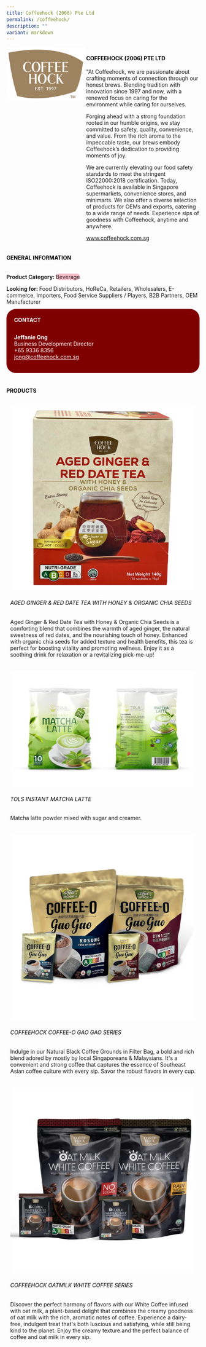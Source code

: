 ```yaml
---
title: Coffeehock (2006) Pte Ltd
permalink: /coffeehock/
description: ""
variant: markdown
---
```

<div class="flex-paragraph">
	<div style="display: flex; flex-wrap: wrap;" class="flex-container">
		<div style="flex: 1 1 40%; display: block;" class="card sgds">
			<img src="/images/Coffeehock/coffeehock_logo.png">
		</div>
		<div style="flex: 1 1 58%; display: block; margin-left: 3px" class="card-sgds">
			<h4 style="text-transform: uppercase; color: black;"><b>Coffeehock (2006) Pte Ltd</b></h4>
			<p>"At Coffeehock, we are passionate about crafting moments of connection through our honest brews. Blending tradition with innovation since 1997 and now, with a renewed focus on caring for the environment while caring for ourselves.</p>
			<p>Forging ahead with a strong foundation rooted in our humble origins, we stay committed to safety, quality, convenience, and value. From the rich aroma to the impeccable taste, our brews embody Coffeehock’s dedication to providing moments of joy.</p>
			<p>We are currently elevating our food safety standards to meet the stringent ISO22000:2018 certification. Today, Coffeehock is available in Singapore supermarkets, convenience stores, and minimarts. We also offer a diverse selection of products for OEMs and exports, catering to a wide range of needs. Experience sips of goodness with Coffeehock, anytime and anywhere.</p>
			<p><a target="_blank" href="https://www.coffeehock.com.sg">www.coffeehock.com.sg</a></p>
		</div>
	</div>
</div>

<h4 style="text-transform: uppercase; color: black;">
	<b>General Information</b>
</h4>
<div style="display: flex; flex-wrap: wrap;" class="flex-container">
	<div style="flex: 1 1 65%; display: block; align-self: stretch" class="card sgds">
		<div class="flex-paragraph">
			<p>
				<b>Product Category: </b>
				<span style="background-color: pink; border-radius: 10px;">Beverage</span>
			</p>
			<p style="margin-bottom: 10px;">
				<b>Looking for: </b>Food Distributors, HoReCa, Retailers, Wholesalers, E-commerce, Importers, Food Service Suppliers / Players, B2B Partners, OEM Manufacturer
			</p>
		</div>
	</div>
	<div style="flex: 1 1 35%; padding: 10px; display: block; background-color: maroon; border-radius: 25px; align-self: center;" class="card sgds">
		<h4 style="color: white; margin-top: 10px; margin-left: 10px;">CONTACT</h4>
		<div class="flex-paragraph">
			<p style="padding: 10px; color: white;">
				<b>Jeffanie Ong</b>
				<br>Business Development Director<br>+65 9336 8356<br>
				<a style="color: white;" href="mailto:jong@coffeehock.com.sg">jong@coffeehock.com.sg</a>
			</p>
		</div>
	</div>
</div>
<br>
<h4 style="text-transform: uppercase; color: black;">
	<b>Products</b>
</h4>
<div style="display: flex; flex-wrap: wrap;">
	<div style="flex: 1 1 47%; margin: 10px; display: block;" class="card sgds">
		<div style="display: block;" class="flex-image">
			<img src="/images/Coffeehock/coffeehock_product_03.jpg">
		</div>
		<div class="flex-paragraph">
			<h6 style="text-transform: uppercase; color: black;">Aged Ginger &amp; Red Date Tea with Honey &amp; Organic Chia Seeds</h6>
			<p>Aged Ginger &amp; Red Date Tea with Honey &amp; Organic Chia Seeds is a comforting blend that combines the warmth of aged ginger, the natural sweetness of red dates, and the nourishing touch of honey. Enhanced with organic chia seeds for added texture and health benefits, this tea is perfect for boosting vitality and promoting wellness. Enjoy it as a soothing drink for relaxation or a revitalizing pick-me-up!</p>
		</div>
	</div>
	<div style="flex: 1 1 47%; margin: 10px; display: block;" class="card sgds">
		<div style="display: block;" class="flex-image">
			<img src="/images/Coffeehock/coffeehock_product_04.jpg">
		</div>
		<div class="flex-paragraph">
			<h6 style="text-transform: uppercase; color: black;">TOLS Instant Matcha Latte</h6>
			<p>Matcha latte powder mixed with sugar and creamer.</p>
		</div>
	</div>
	<div style="flex: 1 1 47%; margin: 10px; display: block;" class="card sgds">
		<div style="display: block;" class="flex-image">
			<img src="/images/Coffeehock/coffeehock_product_01.jpg">
		</div>
		<div class="flex-paragraph">
			<h6 style="text-transform: uppercase; color: black;">Coffeehock Coffee-O Gao Gao Series</h6>
			<p>Indulge in our Natural Black Coffee Grounds in Filter Bag, a bold and rich blend adored by mostly by local Singaporeans &amp; Malaysians. It's a convenient and strong coffee that captures the essence of Southeast Asian coffee culture with every sip. Savor the robust flavors in every cup.</p>
		</div>
	</div>
	<div style="flex: 1 1 47%; margin: 10px; display: block;" class="card sgds">
		<div style="display: block;" class="flex-image">
			<img src="/images/Coffeehock/coffeehock_product_02.jpg">
		</div>
		<div class="flex-paragraph">
			<h6 style="text-transform: uppercase; color: black;">Coffeehock Oatmilk White Coffee Series</h6>
			<p>Discover the perfect harmony of flavors with our White Coffee infused with oat milk, a plant-based delight that combines the creamy goodness of oat milk with the rich, aromatic notes of coffee. Experience a dairy-free, indulgent treat that's both luscious and satisfying, while still being kind to the planet. Enjoy the creamy texture and the perfect balance of coffee and oat milk in every sip.</p>
		</div>
	</div>
</div>